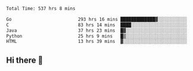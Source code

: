<!--START_SECTION:waka-->

```txt
Total Time: 537 hrs 8 mins

Go                         293 hrs 16 mins █████████████▓░░░░░░░░░░░   54.52 %
C                          83 hrs 14 mins  ████░░░░░░░░░░░░░░░░░░░░░   15.47 %
Java                       37 hrs 23 mins  █▓░░░░░░░░░░░░░░░░░░░░░░░   06.95 %
Python                     25 hrs 9 mins   █▒░░░░░░░░░░░░░░░░░░░░░░░   04.68 %
HTML                       13 hrs 39 mins  ▓░░░░░░░░░░░░░░░░░░░░░░░░   02.54 %
```

<!--END_SECTION:waka-->

## Hi there 👋

<!--
**prorok210/prorok210** is a ✨ _special_ ✨ repository because its `README.md` (this file) appears on your GitHub profile.

Here are some ideas to get you started:

- 🔭 I’m currently working on ...
- 🌱 I’m currently learning ...
- 👯 I’m looking to collaborate on ...
- 🤔 I’m looking for help with ...
- 💬 Ask me about ...
- 📫 How to reach me: ...
- 😄 Pronouns: ...
- ⚡ Fun fact: ...
-->
